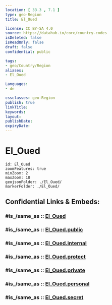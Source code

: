 ```yaml
---
location: [ 33.3 , 7.1 ] 
type: geo-Region
title: El_Oued

license: CC BY-SA 4.0
source: https://datahub.io/core/country-codes
isDeleted: false
isReadOnly: false
draft: false
confidential: public

tags:
- geo/Country/Region
aliases:
- El_Oued

Languages:
- de

cssclasses: geo-Region
publish: true
linkTitle: 
keywords: 
layout: 
publishDate: 
expiryDate: 
---
```


# El_Oued

```leaflet
id: El_Oued
zoomFeatures: true 
minZoom: 2 
maxZoom: 18
geojsonFolder: ./El_Oued/
markerFolder: ./El_Oued/
```


## Confidential Links & Embeds: 

### #is_/same_as :: [El_Oued](/_Standards/Earth/Continent/Africa/Africa~North/Algeria/provinces~Algeria/El_Oued.md) 

### #is_/same_as :: [El_Oued.public](/_public/Earth/Continent/Africa/Africa~North/Algeria/provinces~Algeria/El_Oued.public.md) 

### #is_/same_as :: [El_Oued.internal](/_internal/Earth/Continent/Africa/Africa~North/Algeria/provinces~Algeria/El_Oued.internal.md) 

### #is_/same_as :: [El_Oued.protect](/_protect/Earth/Continent/Africa/Africa~North/Algeria/provinces~Algeria/El_Oued.protect.md) 

### #is_/same_as :: [El_Oued.private](/_private/Earth/Continent/Africa/Africa~North/Algeria/provinces~Algeria/El_Oued.private.md) 

### #is_/same_as :: [El_Oued.personal](/_personal/Earth/Continent/Africa/Africa~North/Algeria/provinces~Algeria/El_Oued.personal.md) 

### #is_/same_as :: [El_Oued.secret](/_secret/Earth/Continent/Africa/Africa~North/Algeria/provinces~Algeria/El_Oued.secret.md)

